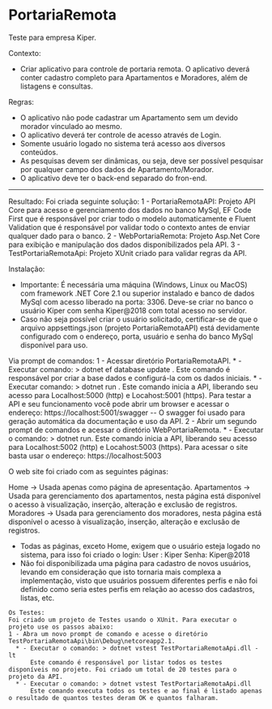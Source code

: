 # PortariaRemota

Teste para empresa Kiper.

Contexto:
 * Criar aplicativo para controle de portaria remota. O aplicativo deverá conter cadastro completo para Apartamentos e Moradores, além de listagens e consultas.

Regras:
 * O aplicativo não pode cadastrar um Apartamento sem um devido morador vinculado ao mesmo.
 * O aplicativo deverá ter controle de acesso através de Login.
 * Somente usuário logado no sistema terá acesso aos diversos conteúdos.
 * As pesquisas devem ser dinâmicas, ou seja, deve ser possível pesquisar por qualquer campo dos dados de Apartamento/Morador.
 * O aplicativo deve ter o back-end separado do fron-end.

------------------------------------------------------------------------------------------------------------------------------------

Resultado:
Foi criada seguinte solução:
1 - PortariaRemotaAPI: Projeto API Core para acesso e gerenciamento dos dados no banco MySql, EF Code First que é responsável por criar todo o modelo automaticamente e Fluent Validation que é responsável por validar todo o contexto antes de enviar qualquer dado para o banco.
2 - WebPortariaRemota: Projeto Asp.Net Core para exibição e manipulação dos dados disponibilizados pela API.
3 - TestPortariaRemotaApi: Projeto XUnit criado para validar regras da API.

Instalação:
 * Importante: É necessária uma máquina (Windows, Linux ou MacOS) com framework .NET Core 2.1 ou superior instalado e banco de dados MySql com acesso liberado na porta: 3306. Deve-se criar no banco o usuário Kiper com senha Kiper@2018 com total acesso no servidor.
 * Caso não seja possível criar o usuário solicitado, certificar-se de que o arquivo appsettings.json (projeto PortariaRemotaAPI) está devidamente configurado com o endereço, porta, usuário e senha do banco MySql disponível para uso.

  Via prompt de comandos:
    1 - Acessar diretório PortariaRemotaAPI.
      * - Executar comando: > dotnet ef database update . Este comando é responsável por criar a base dados e configurá-la com os dados iniciais.
      * - Executar comando: > dotnet run . Este comando inicia a API, liberando seu acesso para Localhost:5000 (http) e Locahost:5001 (https). Para testar a API e seu funcionamento você pode abrir um browser e acessar o endereço: https://localhost:5001/swagger -- O swagger foi usado para geração automática da documentação e uso da API.
    2 - Abrir um segundo prompt de comandos e acessar o diretório WebPortariaRemota.
      * - Executar o comando: > dotnet run. Este comando inicia a API, liberando seu acesso para Localhost:5002 (http) e Locahost:5003 (https). Para acessar o site basta usar o endereço: https://localhost:5003


   O web site foi criado com as seguintes páginas:

   Home -> Usada apenas como página de apresentação.
   Apartamentos -> Usada para gerenciamento dos apartamentos, nesta página está disponível o acesso à visualização, inserção, alteração e exclusão de registros.
   Moradores -> Usada para gerenciamento dos moradores, nesta página está disponível o acesso à visualização, inserção, alteração e exclusão de registros.
   * Todas as páginas, exceto Home, exigem que o usuário esteja logado no sistema, para isso foi criado o login:
     User : Kiper
     Senha: Kiper@2018
   * Não foi disponibilizada uma página para cadastro de novos usuários, levando em consideração que isto tornaria mais complexa a implementação, visto que usuários possuem diferentes perfis e não foi definido como seria estes perfis em relação ao acesso dos cadastros, listas, etc.


    Os Testes:
    Foi criado um projeto de Testes usando o XUnit. Para executar o projeto use os passos abaixo:
    1 - Abra um novo prompt de comando e acesse o diretório TestPortariaRemotaApi\bin\Debug\netcoreapp2.1.
      * - Executar o comando: > dotnet vstest TestPortariaRemotaApi.dll -lt
          Este comando é responsável por listar todos os testes disponíveis no projeto. Foi criado um total de 20 testes para o projeto da API.
      * - Executar o comando: > dotnet vstest TestPortariaRemotaApi.dll
          Este comando executa todos os testes e ao final é listado apenas o resultado de quantos testes deram OK e quantos falharam.
